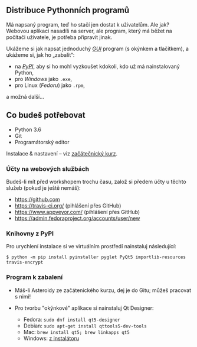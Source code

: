 
## Distribuce Pythonních programů

Má napsaný program, teď ho stačí jen dostat k uživatelům. Ale jak? Webovou aplikaci nasadíš na server, ale program, který má běžet na počítači uživatele, je potřeba připravit jinak.

Ukážeme si jak napsat jednoduchý [*GUI*](https://cs.wikipedia.org/wiki/Grafick%C3%A9_u%C5%BEivatelsk%C3%A9_rozhran%C3%AD) program (s okýnkem a tlačítkem), a ukážeme si, jak ho „zabalit“:

* na *[PyPI](http://naucse.python.cz/2017/mipyt-zima/intro/distribution/)*, aby si ho mohl vyzkoušet kdokoli, kdo už má nainstalovaný Python,
* pro *Windows* jako `.exe`,
* pro Linux (*Fedoru*) jako `.rpm`,

a možná další...


## Co budeš potřebovat

* Python 3.6
* Git
* Programátorský editor

Instalace & nastavení – viz [začátečnický kurz](http://naucse.python.cz/course/pyladies/sessions/install/).

### Účty na webových službách

Budeš-li mít před workshopem trochu času, založ si předem účty u těchto služeb (pokud je ještě nemáš):

* https://github.com
* https://travis-ci.org/ (pihlášení přes GitHub)
* https://www.appveyor.com/ (pihlášení přes GitHub)
* https://admin.fedoraproject.org/accounts/user/new

### Knihovny z PyPI

Pro urychlení instalace si ve virtuálním prostředí nainstaluj následující:

```console
$ python -m pip install pyinstaller pyglet PyQt5 importlib-resources travis-encrypt
```

### Program k zabalení

* Máš-li Asteroidy ze začátenického kurzu, dej je do Gitu; můžeš pracovat s nimi!

* Pro tvorbu "okýnkové" aplikace si nainstaluj Qt Designer:
  * Fedora: `sudo dnf install qt5-designer`
  * Debian: `sudo apt-get install qttools5-dev-tools`
  * Mac: `brew install qt5; brew linkapps qt5`
  * Windows: [z instalátoru](https://www.qt.io/download-open-source/#section-2)
